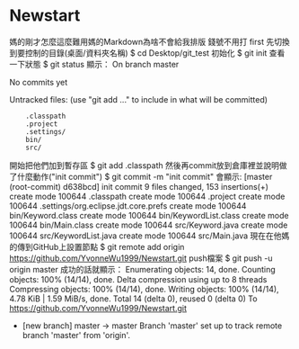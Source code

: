 # Newstart
  媽的剛才怎麼這麼難用媽的Markdown為啥不會給我排版
  錢號不用打
  first 先切換到要控制的目錄(桌面/資料夾名稱)
    $ cd Desktop/git_test
  初始化
    $ git init
  查看一下狀態
    $ git status
顯示：
On branch master

No commits yet

Untracked files:
  (use "git add <file>..." to include in what will be committed)

        .classpath
        .project
        .settings/
        bin/
        src/
開始把他們加到暫存區
$ git add .classpath
然後再commit放到倉庫裡並說明做了什麼動作("init commit")
$ git commit -m "init commit"
會顯示:
[master (root-commit) d638bcd] init commit
 9 files changed, 153 insertions(+)
 create mode 100644 .classpath
 create mode 100644 .project
 create mode 100644 .settings/org.eclipse.jdt.core.prefs
 create mode 100644 bin/Keyword.class
 create mode 100644 bin/KeywordList.class
 create mode 100644 bin/Main.class
 create mode 100644 src/Keyword.java
 create mode 100644 src/KeywordList.java
 create mode 100644 src/Main.java
現在在他媽的傳到GitHub上設置節點
$ git remote add origin https://github.com/YvonneWu1999/Newstart.git
push檔案
$ git push -u origin master
成功的話就顯示：
Enumerating objects: 14, done.
Counting objects: 100% (14/14), done.
Delta compression using up to 8 threads
Compressing objects: 100% (14/14), done.
Writing objects: 100% (14/14), 4.78 KiB | 1.59 MiB/s, done.
Total 14 (delta 0), reused 0 (delta 0)
To https://github.com/YvonneWu1999/Newstart.git
 * [new branch]      master -> master
Branch 'master' set up to track remote branch 'master' from 'origin'.

